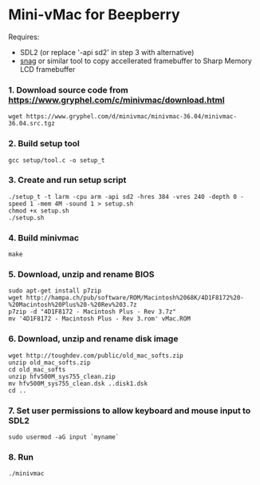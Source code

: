 # Mini-vMac for Beepberry

Requires: 
* SDL2 (or replace '-api sd2' in step 3 with alternative)
* [snag](https://github.com/TheMediocritist/snag) or similar tool to copy accellerated framebuffer to Sharp Memory LCD framebuffer 

### 1. Download source code from https://www.gryphel.com/c/minivmac/download.html
```
wget https://www.gryphel.com/d/minivmac/minivmac-36.04/minivmac-36.04.src.tgz
```

### 2. Build setup tool
```
gcc setup/tool.c -o setup_t
```

### 3. Create and run setup script
```
./setup_t -t larm -cpu arm -api sd2 -hres 384 -vres 240 -depth 0 -speed 1 -mem 4M -sound 1 > setup.sh
chmod +x setup.sh
./setup.sh
```

### 4. Build minivmac
```
make
```

### 5. Download, unzip and rename BIOS
```
sudo apt-get install p7zip
wget http://hampa.ch/pub/software/ROM/Macintosh%2068K/4D1F8172%20-%20Macintosh%20Plus%20-%20Rev%203.7z
p7zip -d "4D1F8172 - Macintosh Plus - Rev 3.7z"
mv '4D1F8172 - Macintosh Plus - Rev 3.rom' vMac.ROM
```

### 6. Download, unzip and rename disk image
```
wget http://toughdev.com/public/old_mac_softs.zip
unzip old_mac_softs.zip
cd old_mac_softs
unzip hfv500M_sys755_clean.zip  
mv hfv500M_sys755_clean.dsk ..disk1.dsk
cd ..
```

### 7. Set user permissions to allow keyboard and mouse input to SDL2
```
sudo usermod -aG input `myname`
```

### 8. Run
```
./minivmac
```
